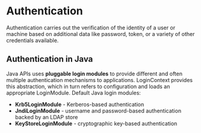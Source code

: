 # Authentication
Authentication carries out the verification of the identity of a user or machine based on additional data like password, token, or a variety of other credentials available.
##  Authentication in Java
Java APIs uses **pluggable login modules** to provide different and often multiple authentication mechanisms to applications. LoginContext provides this abstraction, which in turn refers to configuration and loads an appropriate LoginModule.
Default Java login modules:
- **Krb5LoginModule** - Kerberos-based authentication
- **JndiLoginModule** - username and password-based authentication backed by an LDAP store
- **KeyStoreLoginModule** - cryptographic key-based authentication